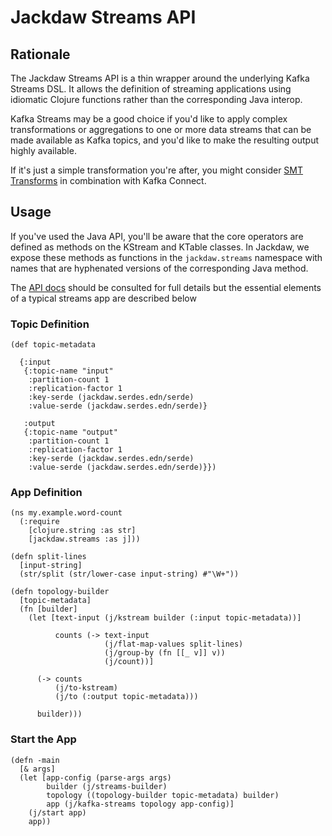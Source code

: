 # Jackdaw Streams API

## Rationale

The Jackdaw Streams API is a thin wrapper around the underlying Kafka Streams
DSL. It allows the definition of streaming applications using idiomatic
Clojure functions rather than the corresponding Java interop.

Kafka Streams may be a good choice if you'd like to apply complex transformations
or aggregations to one or more data streams that can be made available as Kafka
topics, and you'd like to make the resulting output highly available.

If it's just a simple transformation you're after, you might consider
[SMT Transforms](https://docs.confluent.io/current/connect/transforms/index.html)
in combination with Kafka Connect.


## Usage

If you've used the Java API, you'll be aware that the core operators are defined
as methods on the KStream and KTable classes. In Jackdaw, we expose these
methods as functions in the `jackdaw.streams` namespace with names that are
hyphenated versions of the corresponding Java method.

The [API
docs](https://cljdoc.org/d/fundingcircle/jackdaw/CURRENT/api/jackdaw.streams)
should be consulted for full details but the essential elements of a typical
streams app are described below


### Topic Definition

```
(def topic-metadata

  {:input
   {:topic-name "input"
    :partition-count 1
    :replication-factor 1
    :key-serde (jackdaw.serdes.edn/serde)
    :value-serde (jackdaw.serdes.edn/serde)}

   :output
   {:topic-name "output"
    :partition-count 1
    :replication-factor 1
    :key-serde (jackdaw.serdes.edn/serde)
    :value-serde (jackdaw.serdes.edn/serde)}})
```


### App Definition

```
(ns my.example.word-count
  (:require
    [clojure.string :as str]
    [jackdaw.streams :as j]))

(defn split-lines
  [input-string]
  (str/split (str/lower-case input-string) #"\W+"))

(defn topology-builder
  [topic-metadata]
  (fn [builder]
    (let [text-input (j/kstream builder (:input topic-metadata))]

          counts (-> text-input
                     (j/flat-map-values split-lines)
                     (j/group-by (fn [[_ v]] v))
                     (j/count))]

      (-> counts
          (j/to-kstream)
          (j/to (:output topic-metadata)))

      builder)))
```


### Start the App

```
(defn -main
  [& args]
  (let [app-config (parse-args args)
        builder (j/streams-builder)
        topology ((topology-builder topic-metadata) builder)
        app (j/kafka-streams topology app-config)]
    (j/start app)
    app))
```

